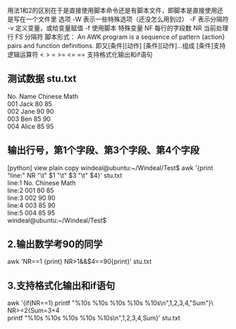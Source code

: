 用法1和2的区别在于是直接使用脚本命令还是有脚本文件，即脚本是直接使用还是写在一个文件里
    选项
        -W 表示一些特殊选项（还没怎么用到过）
        -F 表示分隔符
        -v 定义变量，或给变量赋值
        -f  使用脚本
    特殊变量
        NF    每行的字段数
        NR    当前处理行
        FS    分隔符
    脚本形式：
        An  AWK  program  is  a sequence of pattern {action} pairs and function  definitions.
        即又[条件][动作] [条件][动作]...组成
        [条件]支持逻辑运算符 < > = >= <= ==
        支持格式化输出和if语句

##  测试数据    stu.txt


No. Name    Chinese Math  
001 Jack    80  85  
002 Jane    90  90  
003 Ben 85  90  
004 Alice   85  95   


## 输出行号，第1个字段、第3个字段、第4个字段
[python] view plain copy
windeal@ubuntu:~/Windeal/Test$ awk '{print "line:" NR "\t" $1 "\t" $3 "\t" $4}' stu.txt  
line:1  No. Chinese Math  
line:2  001 80  85  
line:3  002 90  90  
line:4  003 85  90  
line:5  004 85  95  
windeal@ubuntu:~/Windeal/Test$  


## 2.输出数学考90的同学

awk 'NR==1 {print} NR>1&&$4==90{print}' stu.txt  
## 3.支持格式化输出和if语句
awk '{if(NR==1) printf "%10s %10s %10s %10s %10s\n",$1,$2,$3,$4,"Sum"}\  
 NR>=2{Sum=$3+$4   
printf "%10s %10s %10s %10s %10s\n",$1,$2,$3,$4,Sum}' stu.txt